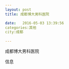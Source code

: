 ```yaml
--- 
layout: post 
title: 成都博大男科医院

date:   2016-05-03 13:39:56 
categories:其他  
city:成都
  
--- 
```

   
成都博大男科医院

信息

